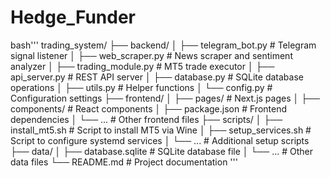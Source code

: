 # Hedge_Funder
bash'''
trading_system/
├── backend/
│   ├── telegram_bot.py       # Telegram signal listener
│   ├── web_scraper.py        # News scraper and sentiment analyzer
│   ├── trading_module.py     # MT5 trade executor
│   ├── api_server.py         # REST API server
│   ├── database.py           # SQLite database operations
│   ├── utils.py              # Helper functions
│   └── config.py             # Configuration settings
├── frontend/
│   ├── pages/                # Next.js pages
│   ├── components/           # React components
│   ├── package.json          # Frontend dependencies
│   └── ...                   # Other frontend files
├── scripts/
│   ├── install_mt5.sh        # Script to install MT5 via Wine
│   ├── setup_services.sh     # Script to configure systemd services
│   └── ...                   # Additional setup scripts
├── data/
│   ├── database.sqlite       # SQLite database file
│   └── ...                   # Other data files
└── README.md                 # Project documentation
'''